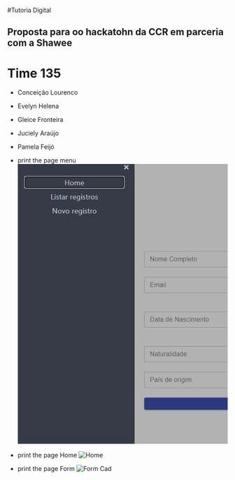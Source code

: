  #Tutoria Digital 

 ## Proposta para oo hackatohn da CCR em parceria com a Shawee

 # Time 135 
  - Conceição Lourenco
  - Evelyn Helena 
  - Gleice Fronteira
  - Juciely Araújo
  - Pamela Feijó 
 
 - print the page menu
![Menu](https://github.com/saozinha/tutoriadigital-ccr/blob/master/src/img/menu.png?raw=true) 

 - print the page Home
![Home](https://github.com/saozinha/tutoriadigital-ccr/tree/main/hack-ccr/blob/master/img/home.png?raw=true) 

 - print the page Form 
![Form Cad](https://github.com/saozinha/tutoriadigital-ccr/tree/main/hack-ccr/blob/master/img/cadastro.png?raw=true) 